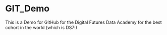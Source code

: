 # GIT_Demo
 This is a Demo for GitHub for the Digital Futures Data Academy for the best cohort in the world (which is DS7!)
